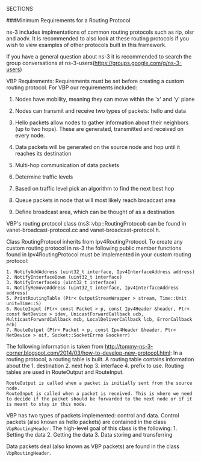 SECTIONS





###Minimum Requirements for a Routing Protocol

ns-3 includes implmentations of common routing protocols such as rip, olsr and aodv. It is recommended to also look at these routing protocols if you wish to view examples of other protocols built in this framework.

If you have a general question about ns-3 it is recommended to search the group conversations at ns-3-users(https://groups.google.com/g/ns-3-users)


VBP Requirements:
Requirements must be set before creating a custom routing protocol. For VBP our requirements included:
1. Nodes have mobility, meaning they can move within the 'x' and 'y' plane

2. Nodes can transmit and receive two types of packets: hello and data

3. Hello packets allow nodes to gather information about their neighbors (up to two hops). These are generated, transmitted and received on every node.

4. Data packets will be generated on the source node and hop until it reaches its destination

5. Multi-hop communication of data packets

6. Determine traffic levels

7. Based on traffic level pick an algorithm to find the next best hop

8. Queue packets in node that will most likely reach broadcast area

9. Define broadcast area, which can be thought of as a destination



VBP's routing protocol class (ns3::vbp::RoutingProtocol) can be found in vanet-broadcast-protocol.cc and vanet-broadcast-protocol.h. 

Class RoutingProtocol inherits from Ipv4RoutingProtocol. To create any custom routing protocol in ns-3 the following public member functions found in Ipv4RoutingProtocol must be implemented in your custom routing protocol:

    1. NotifyAddAddress (uint32_t interface, Ipv4InterfaceAddress address)
    2. NotifyInterfaceDown (uint32_t interface)
    3. NotifyInterfaceUp (uint32_t interface)
    4. NotifyRemoveAddress (uint32_t interface, Ipv4InterfaceAddress address)
    5. PrintRoutingTable (Ptr< OutputStreamWrapper > stream, Time::Unit unit=Time::S) 
    6. RouteInput (Ptr< const Packet > p, const Ipv4Header &header, Ptr< const NetDevice > idev, UnicastForwardCallback ucb, MulticastForwardCallback mcb, LocalDeliverCallback lcb, ErrorCallback ecb)
    7. RouteOutput (Ptr< Packet > p, const Ipv4Header &header, Ptr< NetDevice > oif, Socket::SocketErrno &sockerr)


The following information is taken from http://tommy-ns-3-corner.blogspot.com/2014/03/how-to-develop-new-protocol.html:
    In a routing protocol, a routing table is built. A routing table contains information about the 1. destination 2. next hop 3. interface 4. prefix to use.
    Routing tables are used in RouteOutput and RouteInput. 

    RouteOutput is called when a packet is initially sent from the source node.
    RouteInput is called when a packet is received. This is where we need to decide if the packet should be forwarded to the next node or if it is meant to stay in this node.


VBP has two types of packets implemented: control and data.
Control packets (also known as hello packets) are contained in the class `VbpRoutingHeader`.
The high-level goal of this class is the following:
    1. Setting the data
    2. Getting the data
    3. Data storing and transferring

Data packets deal (also known as VBP packets) are found in the class `VbpRoutingHeader`. 
